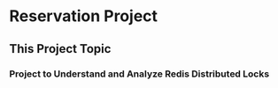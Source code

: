 # Reservation Project

## This Project Topic 

### Project to Understand and Analyze Redis Distributed Locks

